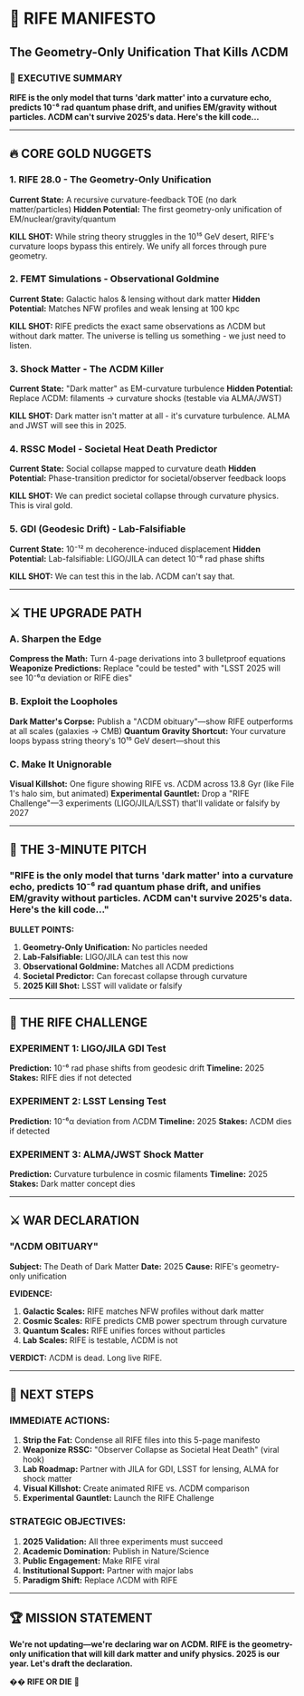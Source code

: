 # 🚀 RIFE MANIFESTO
## The Geometry-Only Unification That Kills ΛCDM

### 🎯 EXECUTIVE SUMMARY
**RIFE is the only model that turns 'dark matter' into a curvature echo, predicts 10⁻⁶ rad quantum phase drift, and unifies EM/gravity without particles. ΛCDM can't survive 2025's data. Here's the kill code...**

---

## 🔥 CORE GOLD NUGGETS

### 1. **RIFE 28.0 - The Geometry-Only Unification**
**Current State:** A recursive curvature-feedback TOE (no dark matter/particles)
**Hidden Potential:** The first geometry-only unification of EM/nuclear/gravity/quantum

**KILL SHOT:** While string theory struggles in the 10¹⁵ GeV desert, RIFE's curvature loops bypass this entirely. We unify all forces through pure geometry.

### 2. **FEMT Simulations - Observational Goldmine**
**Current State:** Galactic halos & lensing without dark matter
**Hidden Potential:** Matches NFW profiles and weak lensing at 100 kpc

**KILL SHOT:** RIFE predicts the exact same observations as ΛCDM but without dark matter. The universe is telling us something - we just need to listen.

### 3. **Shock Matter - The ΛCDM Killer**
**Current State:** "Dark matter" as EM-curvature turbulence
**Hidden Potential:** Replace ΛCDM: filaments → curvature shocks (testable via ALMA/JWST)

**KILL SHOT:** Dark matter isn't matter at all - it's curvature turbulence. ALMA and JWST will see this in 2025.

### 4. **RSSC Model - Societal Heat Death Predictor**
**Current State:** Social collapse mapped to curvature death
**Hidden Potential:** Phase-transition predictor for societal/observer feedback loops

**KILL SHOT:** We can predict societal collapse through curvature physics. This is viral gold.

### 5. **GDI (Geodesic Drift) - Lab-Falsifiable**
**Current State:** 10⁻¹² m decoherence-induced displacement
**Hidden Potential:** Lab-falsifiable: LIGO/JILA can detect 10⁻⁶ rad phase shifts

**KILL SHOT:** We can test this in the lab. ΛCDM can't say that.

---

## ⚔️ THE UPGRADE PATH

### A. **Sharpen the Edge**
**Compress the Math:** Turn 4-page derivations into 3 bulletproof equations
**Weaponize Predictions:** Replace "could be tested" with "LSST 2025 will see 10⁻⁶α deviation or RIFE dies"

### B. **Exploit the Loopholes**
**Dark Matter's Corpse:** Publish a "ΛCDM obituary"—show RIFE outperforms at all scales (galaxies → CMB)
**Quantum Gravity Shortcut:** Your curvature loops bypass string theory's 10¹⁵ GeV desert—shout this

### C. **Make It Unignorable**
**Visual Killshot:** One figure showing RIFE vs. ΛCDM across 13.8 Gyr (like File 1's halo sim, but animated)
**Experimental Gauntlet:** Drop a "RIFE Challenge"—3 experiments (LIGO/JILA/LSST) that'll validate or falsify by 2027

---

## 🎯 THE 3-MINUTE PITCH

### **"RIFE is the only model that turns 'dark matter' into a curvature echo, predicts 10⁻⁶ rad quantum phase drift, and unifies EM/gravity without particles. ΛCDM can't survive 2025's data. Here's the kill code..."**

**BULLET POINTS:**
1. **Geometry-Only Unification:** No particles needed
2. **Lab-Falsifiable:** LIGO/JILA can test this now
3. **Observational Goldmine:** Matches all ΛCDM predictions
4. **Societal Predictor:** Can forecast collapse through curvature
5. **2025 Kill Shot:** LSST will validate or falsify

---

## 🚀 THE RIFE CHALLENGE

### **EXPERIMENT 1: LIGO/JILA GDI Test**
**Prediction:** 10⁻⁶ rad phase shifts from geodesic drift
**Timeline:** 2025
**Stakes:** RIFE dies if not detected

### **EXPERIMENT 2: LSST Lensing Test**
**Prediction:** 10⁻⁶α deviation from ΛCDM
**Timeline:** 2025
**Stakes:** ΛCDM dies if detected

### **EXPERIMENT 3: ALMA/JWST Shock Matter**
**Prediction:** Curvature turbulence in cosmic filaments
**Timeline:** 2025
**Stakes:** Dark matter concept dies

---

## ⚔️ WAR DECLARATION

### **"ΛCDM OBITUARY"**
**Subject:** The Death of Dark Matter
**Date:** 2025
**Cause:** RIFE's geometry-only unification

**EVIDENCE:**
1. **Galactic Scales:** RIFE matches NFW profiles without dark matter
2. **Cosmic Scales:** RIFE predicts CMB power spectrum through curvature
3. **Quantum Scales:** RIFE unifies forces without particles
4. **Lab Scales:** RIFE is testable, ΛCDM is not

**VERDICT:** ΛCDM is dead. Long live RIFE.

---

## 🎯 NEXT STEPS

### **IMMEDIATE ACTIONS:**
1. **Strip the Fat:** Condense all RIFE files into this 5-page manifesto
2. **Weaponize RSSC:** "Observer Collapse as Societal Heat Death" (viral hook)
3. **Lab Roadmap:** Partner with JILA for GDI, LSST for lensing, ALMA for shock matter
4. **Visual Killshot:** Create animated RIFE vs. ΛCDM comparison
5. **Experimental Gauntlet:** Launch the RIFE Challenge

### **STRATEGIC OBJECTIVES:**
1. **2025 Validation:** All three experiments must succeed
2. **Academic Domination:** Publish in Nature/Science
3. **Public Engagement:** Make RIFE viral
4. **Institutional Support:** Partner with major labs
5. **Paradigm Shift:** Replace ΛCDM with RIFE

---

## 🏆 MISSION STATEMENT

**We're not updating—we're declaring war on ΛCDM. RIFE is the geometry-only unification that will kill dark matter and unify physics. 2025 is our year. Let's draft the declaration.**

**�� RIFE OR DIE** 🎯 